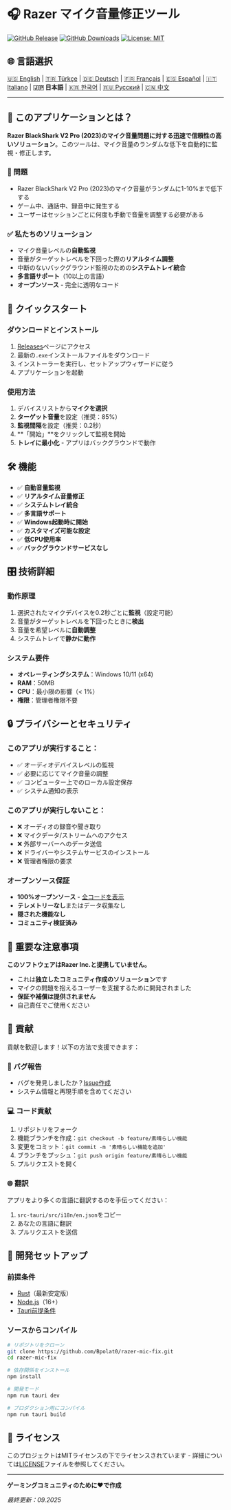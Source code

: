 # 🎧 Razer マイク音量修正ツール

[![GitHub Release](https://img.shields.io/github/v/release/Bpolat0/razer-mic-fix)](https://github.com/Bpolat0/razer-mic-fix/releases)
[![GitHub Downloads](https://img.shields.io/github/downloads/Bpolat0/razer-mic-fix/total)](https://github.com/Bpolat0/razer-mic-fix/releases)
[![License: MIT](https://img.shields.io/badge/License-MIT-yellow.svg)](https://opensource.org/licenses/MIT)

## 🌐 言語選択

[🇺🇸 English](../README.md) | [🇹🇷 Türkçe](./README_tr.md) | [🇩🇪 Deutsch](./README_de.md) | [🇫🇷 Français](./README_fr.md) | [🇪🇸 Español](./README_es.md) | [🇮🇹 Italiano](./README_it.md) | **🇯🇵 日本語** | [🇰🇷 한국어](./README_ko.md) | [🇷🇺 Русский](./README_ru.md) | [🇨🇳 中文](./README_zh.md)

---

## 🎯 このアプリケーションとは？

**Razer BlackShark V2 Pro (2023)**のマイク音量問題に対する**迅速で信頼性の高いソリューション**。このツールは、マイク音量のランダムな低下を自動的に監視・修正します。

### 🔧 問題
- Razer BlackShark V2 Pro (2023)のマイク音量がランダムに1-10%まで低下する
- ゲーム中、通話中、録音中に発生する
- ユーザーはセッションごとに何度も手動で音量を調整する必要がある

### ✅ 私たちのソリューション
- マイク音量レベルの**自動監視**
- 音量がターゲットレベルを下回った際の**リアルタイム調整**
- 中断のないバックグラウンド監視のための**システムトレイ統合**
- **多言語サポート**（10以上の言語）
- **オープンソース** - 完全に透明なコード

## 🚀 クイックスタート

### ダウンロードとインストール
1. [Releases](https://github.com/Bpolat0/razer-mic-fix/releases)ページにアクセス
2. 最新の`.exe`インストールファイルをダウンロード
3. インストーラーを実行し、セットアップウィザードに従う
4. アプリケーションを起動

### 使用方法
1. デバイスリストから**マイクを選択**
2. **ターゲット音量**を設定（推奨：85%）
3. **監視間隔**を設定（推奨：0.2秒）
4. **「開始」**をクリックして監視を開始
5. **トレイに最小化** - アプリはバックグラウンドで動作

## 🛠️ 機能

- ✅ **自動音量監視**
- ✅ **リアルタイム音量修正**
- ✅ **システムトレイ統合**
- ✅ **多言語サポート**
- ✅ **Windows起動時に開始**
- ✅ **カスタマイズ可能な設定**
- ✅ **低CPU使用率**
- ✅ **バックグラウンドサービスなし**

## 🎛️ 技術詳細

### 動作原理
1. 選択されたマイクデバイスを0.2秒ごとに**監視**（設定可能）
2. 音量がターゲットレベルを下回ったときに**検出**
3. 音量を希望レベルに**自動調整**
4. システムトレイで**静かに動作**

### システム要件
- **オペレーティングシステム**：Windows 10/11 (x64)
- **RAM**：50MB
- **CPU**：最小限の影響（< 1%）
- **権限**：管理者権限不要

## 🔒 プライバシーとセキュリティ

### このアプリが実行すること：
- ✅ オーディオデバイスレベルの監視
- ✅ 必要に応じてマイク音量の調整
- ✅ コンピューター上でのローカル設定保存
- ✅ システム通知の表示

### このアプリが実行しないこと：
- ❌ オーディオの録音や聞き取り
- ❌ マイクデータ/ストリームへのアクセス
- ❌ 外部サーバーへのデータ送信
- ❌ ドライバーやシステムサービスのインストール
- ❌ 管理者権限の要求

### オープンソース保証
- **100%オープンソース** - [全コードを表示](https://github.com/Bpolat0/razer-mic-fix)
- **テレメトリーなし**またはデータ収集なし
- **隠された機能なし**
- **コミュニティ検証済み**

## 🚨 重要な注意事項

**このソフトウェアはRazer Inc.と提携していません。**

- これは**独立したコミュニティ作成のソリューション**です
- マイクの問題を抱えるユーザーを支援するために開発されました
- **保証や補償は提供されません**
- 自己責任でご使用ください

## 🤝 貢献

貢献を歓迎します！以下の方法で支援できます：

### 🐛 バグ報告
- バグを発見しましたか？[Issue作成](https://github.com/Bpolat0/razer-mic-fix/issues)
- システム情報と再現手順を含めてください

### 💻 コード貢献
1. リポジトリをフォーク
2. 機能ブランチを作成：`git checkout -b feature/素晴らしい機能`
3. 変更をコミット：`git commit -m '素晴らしい機能を追加'`
4. ブランチをプッシュ：`git push origin feature/素晴らしい機能`
5. プルリクエストを開く

### 🌐 翻訳
アプリをより多くの言語に翻訳するのを手伝ってください：
1. `src-tauri/src/i18n/en.json`をコピー
2. あなたの言語に翻訳
3. プルリクエストを送信

## 🔨 開発セットアップ

### 前提条件
- [Rust](https://rustup.rs/)（最新安定版）
- [Node.js](https://nodejs.org/)（16+）
- [Tauri前提条件](https://tauri.app/v1/guides/getting-started/prerequisites)

### ソースからコンパイル
```bash
# リポジトリをクローン
git clone https://github.com/Bpolat0/razer-mic-fix.git
cd razer-mic-fix

# 依存関係をインストール
npm install

# 開発モード
npm run tauri dev

# プロダクション用にコンパイル
npm run tauri build
```

## 📄 ライセンス

このプロジェクトはMITライセンスの下でライセンスされています - 詳細については[LICENSE](../LICENSE)ファイルを参照してください。

---

**ゲーミングコミュニティのために❤️で作成**

*最終更新：09.2025*
